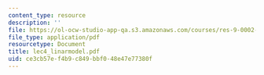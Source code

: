 ```yaml
---
content_type: resource
description: ''
file: https://ol-ocw-studio-app-qa.s3.amazonaws.com/courses/res-9-0002-statistics-and-visualization-for-data-analysis-and-inference-january-iap-2009/ce3cb57ef4b9c849bbf048e47e77380f_lec4_linarmodel.pdf
file_type: application/pdf
resourcetype: Document
title: lec4_linarmodel.pdf
uid: ce3cb57e-f4b9-c849-bbf0-48e47e77380f
---
```

